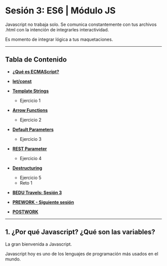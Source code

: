 # Sesión 3: ES6 | Módulo JS

Javascript no trabaja solo. Se comunica constantemente con tus archivos .html con la intención de integrarles interactividad.

Es momento de integrar lógica a tus maquetaciones.


***

## Tabla de Contenido
  
  - **[¿Qué es ECMAScript?](#)**
    
  - **[let/const](#)**
    
  - **[Template Strings](#)**
    - Ejercicio 1
    
  - **[Arrow Functions](#)**
    - Ejercicio 2
    
  - **[Default Parameters](#)**
    - Ejercicio 3
  
  - **[REST Parameter](#)**
    - Ejercicio 4
    
  - **[Destructuring](#)**
    - Ejercicio 5
    - Reto 1

  - **[BEDU Travels: Sesión 3](#)**

  - **[PREWORK - Siguiente sesión](#prework)**
  
  - **[POSTWORK](#postwork)**
  
***

## 1. ¿Por qué Javascript? ¿Qué son las variables?

La gran bienvenida a Javascript.

Javascript hoy es uno de los lenguajes de programación más usados en el mundo.

